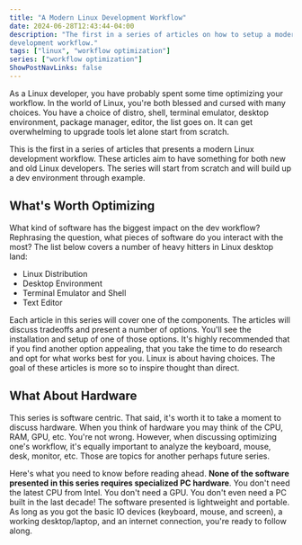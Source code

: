 ```yaml
---
title: "A Modern Linux Development Workflow"
date: 2024-06-28T12:43:44-04:00
description: "The first in a series of articles on how to setup a modern Linux
development workflow."
tags: ["linux", "workflow optimization"]
series: ["workflow optimization"]
ShowPostNavLinks: false
---
```


As a Linux developer, you have probably spent some time optimizing your
workflow. In the world of Linux, you're both blessed and cursed with many
choices. You have a choice of distro, shell, terminal emulator, desktop
environment, package manager, editor, the list goes on. It can get overwhelming
to upgrade tools let alone start from scratch.

This is the first in a series of articles that presents a modern Linux
development workflow. These articles aim to have something for both new and old
Linux developers. The series will start from scratch and will build up a dev
environment through example.

## What's Worth Optimizing

What kind of software has the biggest impact on the dev workflow? Rephrasing the
question, what pieces of software do you interact with the most? The list below
covers a number of heavy hitters in Linux desktop land:

- Linux Distribution
- Desktop Environment
- Terminal Emulator and Shell
- Text Editor

Each article in this series will cover one of the components. The articles will
discuss tradeoffs and present a number of options. You'll see the installation
and setup of one of those options. It's highly recommended that if you find
another option appealing, that you take the time to do research and opt for
what works best for you. Linux is about having choices. The goal of these
articles is more so to inspire thought than direct.

## What About Hardware

This series is software centric. That said, it's worth it to take a moment to
discuss hardware. When you think of hardware you may think of the CPU, RAM, GPU,
etc. You're not wrong. However, when discussing optimizing one's workflow, it's
equally important to analyze the keyboard, mouse, desk, monitor, etc. Those are
topics for another perhaps future series.

Here's what you need to know before reading ahead. **None of the software
presented in this series requires specialized PC hardware**. You don't need the
latest CPU from Intel. You don't need a GPU. You don't even need a PC built in
the last decade! The software presented is lightweight and portable. As long as
you got the basic IO devices (keyboard, mouse, and screen), a working
desktop/laptop, and an internet connection, you're ready to follow along.
